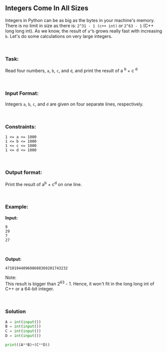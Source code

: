 ## Integers Come In All Sizes

Integers in Python can be as big as the bytes in your machine's memory. There is no limit in size as there is: `2^31 - 1 (c++ int)` or `2^63 - 1` (C++ long long int).
As we know, the result of `a^b` grows really fast with increasing `b`.
Let's do some calculations on very large integers.

<br>

### Task:

Read four numbers, `a`, `b`, `c`, and `d`, and print the result of a <sup> b </sup> + c <sup> d </sup>

<br>

### Input Format:

Integers `a`, `b`, `c`, and `d` are given on four separate lines, respectively.

<br>

### Constraints:

```
1 <= a <= 1000
1 <= b <= 1000
1 <= c <= 1000
1 <= d <= 1000
```

<br>

### Output format:

Print the result of a<sup>b</sup> + c<sup>d</sup> on one line.

<br>

### Example:

**Input:**

```
9
29
7
27
```
<br>

**Output:**

```
4710194409608608369201743232
```
Note: 
<br>
This result is bigger than 2<sup>63</sup> - 1. Hence, it won't fit in the long long int of C++ or a 64-bit integer.

<br>

### Solution 

```python
A = int(input())
B = int(input())
C = int(input())
D = int(input())

print((A**B)+(C**D))
```
<br>
